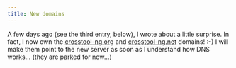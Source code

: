```yaml
---
title: New domains
---
```

A few days ago (see the third entry, below), I wrote about a little surprise.
In fact, I now own the [crosstool-ng.org](http://crosstool-ng.org) and
[crosstool-ng.net](http://crosstool-ng.net) domains! :-) I will make them
point to the new server as soon as I understand how DNS works... (they are
parked for now...)
